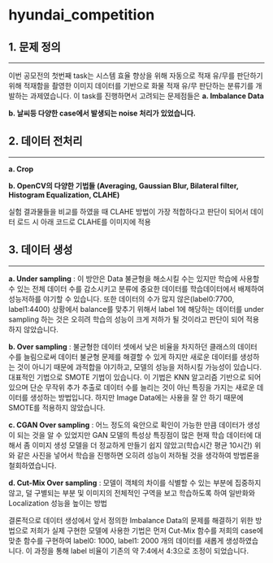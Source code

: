 # hyundai_competition


## 1. 문제 정의 
---
이번 공모전의 첫번째 task는 시스템 효율 향상을 위해 자동으로 적재 유/무를 판단하기 위해 적재함을 촬영한 이미지 데이터를 기반으로 화물 적재 유/무 판단하는 분류기를 개발하는 과제였습니다. 이 task를 진행하면서 고려되는 문제점들은 
**a. Imbalance Data**

**b. 날씨등 다양한 case에서 발생되는 noise 처리가 있었습니다.**

## 2. 데이터 전처리 
---
**a. Crop**

**b. OpenCV의 다양한 기법들 (Averaging, Gaussian Blur, Bilateral filter, Histogram Equalization, CLAHE)**

실험 결과물들을 비교를 하였을 때 CLAHE 방법이 가장 적합하다고 판단이 되어서 데이터 로드 시 아래 코드로 CLAHE를 이미지에 적용


## 3. 데이터 생성
---
**a. Under sampling** : 이 방안은 Data 불균형을 해소시킬 수는 있지만 학습에 사용할 수 있는 전체 데이터 수를 감소시키고 분류에 중요한 데이터를 학습데이터에서 배제하여 성능저하를 야기할 수 있습니다. 또한 데이터의 수가 많지 않은(label0:7700, label1:4400) 상황에서 balance를 맞추기 위해서 label 1에 해당하는 데이터를 under sampling 하는 것은 오히려 학습의 성능이 크게 저하가 될 것이라고 판단이 되어 적용하지 않았습니다.

**b. Over sampling** : 불균형한 데이터 셋에서 낮은 비율을 차지하던 클래스의 데이터 수를 늘림으로써 데이터 불균형 문제를 해결할 수 있게 하지만 새로운 데이터를 생성하는 것이 아니기 때문에 과적합을 야기하고, 모델의 성능을 저하시킬 가능성이 있습니다. 대표적인 기법으로 SMOTE 기법이 있습니다. 이 기법은 KNN 알고리즘 기반으로 되어있으며 단순 무작위 추가 추출로 데이터 수를 늘리는 것이 아닌 특징을 가지는 새로운 데이터를 생성하는 방법입니다. 하지만 Image Data에는 사용을 잘 안 하기 때문에 SMOTE를 적용하지 않았습니다. 

**c. CGAN Over sampling** : 어느 정도의 육안으로 확인이 가능한 만큼 데이터가 생성이 되는 것을 알 수 있었지만 GAN 모델의 특성상 특징점이 많은 현재 학습 데이터에 대해서 좀 이미지 생성 모델을 더 정교하게 만들기 쉽지 않았고(학습시간 평균 10시간) 위와 같은 사진을 넣어서 학습을 진행하면 오히려 성능이 저하될 것을 생각하여 방법론을 철회하였습니다.

**d. Cut-Mix Over sampling** : 모델이 객체의 차이를 식별할 수 있는 부분에 집중하지 않고, 덜 구별되는 부분 및 이미지의 전체적인 구역을 보고 학습하도록 하여 일반화와 Localization 성능을 높이는 방법

결론적으로 데이터 생성에서 앞서 정의한 Imbalance Data의 문제를 해결하기 위한 방법으로 저희가 실제 구현한 모델에 사용한 기법은 먼저 Cut-Mix 함수를 저희의 case에 맞춘 함수를 구현하여 label0: 1000, label1: 2000 개의 데이터를 새롭게 생성하였습니다. 이 과정을 통해 label 비율이 기존의 약 7:4에서 4:3으로 조정이 되었습니다. 
